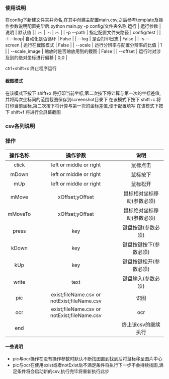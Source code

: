 ### 使用说明
在config下新建文件夹并命名,在其中创建主配置main.csv,之后参考template及操作参数说明配置完毕后.python main.py -p config/文件夹名称 运行
| 运行参数 | 说明 | 默认值 |
| :-: | :-: | :-: |
| -p --path | 指定配置文件夹路径 | config/test |
| -l --loop| 自动化是否循环 | False |
| --log | 是否打印日志 | False |
| -s --screen | 运行在截图模式 | False |
| --scale | 运行分辨率与配置分辨率的比值 | 1 |
| --scale_image | 缩放时是否缩放用到的截图 | False |
| --offset | 运行时对涉及到的绝对坐标进行偏移 | 0;0 |

ctrl+shift+x 终止程序运行
#### 截图模式
在该模式下按下 shift+x 将打印当前坐标,第二次按下将计算与第一次的坐标差值,并将两次坐标间的范围截图保存到screenshot目录下
在该模式下按下 shift+c 将打印当前坐标,第二次按下将计算与第一次的坐标差值,便于配置填写
在该模式下按下 shift+f 将进行全屏幕截图

### csv各列说明

### 操作
| 操作名称 | 操作参数 | 说明 |
| :-: | :-: | :-: |
|click| left or middle or right | 鼠标点击 |
|mDown| left or middle or right | 鼠标按下 |
|mUp| left or middle or right | 鼠标松开 |
|mMove| xOffset;yOffset | 鼠标相对坐标移动(参数必须) |
|mMoveTo| xOffset;yOffset | 鼠标绝对坐标移动(参数必须) |
|press| key | 键盘按键(参数必须) |
|kDown| key | 键盘按键按下(参数必须) |
|kUp| key | 键盘按键松开(参数必须) |
|write| text | 键盘输入(参数必须) |
|pic| exist;fileName.csv or notExist;fileName.csv  | 识图 |
|ocr| exist;fileName.csv or notExist;fileName.csv  | ocr |
|end|   | 终止该csv的继续执行 |

#### 一些说明
* pic与ocr操作在没有操作参数时默认不断找图直到找到后将鼠标移至图片中心
* pic与ocr在使用exist或者notExist后不满足条件将执行下一步不会持续找图,满足条件将会启动新的csv,执行完毕将重新执行此步